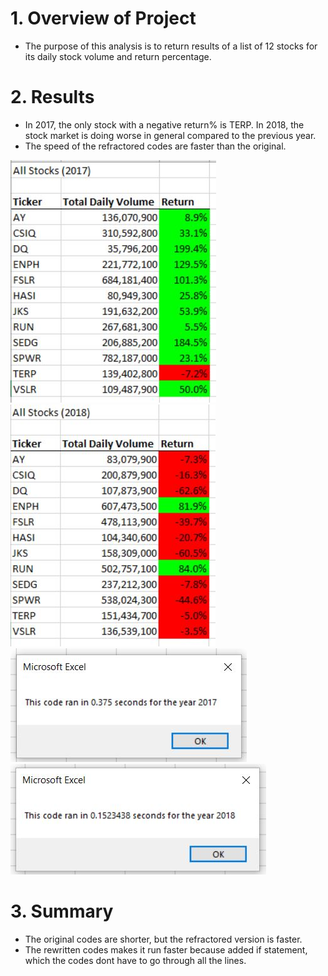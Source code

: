 # 1. Overview of Project
- The purpose of this analysis is to return results of a list of 12 stocks for its daily stock volume and return percentage.
# 2. Results
- In 2017, the only stock with a negative return% is TERP. In 2018, the stock market is doing worse in general compared to the previous year.
- The speed of the refractored codes are faster than the original.

![alt text](https://github.com/shuyaof/kickstarter-analysis/blob/main/VBA_Challenge_2017.JPG)
![alt text](https://github.com/shuyaof/kickstarter-analysis/blob/main/VBA_Challenge_2018.JPG)
![alt text](https://github.com/shuyaof/kickstarter-analysis/blob/main/Timer2017.JPG)
![alt text](https://github.com/shuyaof/kickstarter-analysis/blob/main/Timer2018.JPG)

# 3. Summary
- The original codes are shorter, but the refractored version is faster.  
- The rewritten codes makes it run faster because added if statement, which the codes dont have to go through all the lines. 
